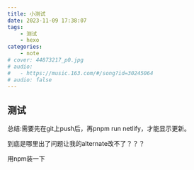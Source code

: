 ```yaml
---
title: 小测试
date: 2023-11-09 17:38:07
tags:
    - 测试
    - hexo
categories:
    - note
# cover: 44873217_p0.jpg
# audio:
#   - https://music.163.com/#/song?id=30245064
# audio: false
---
```

## 测试
总结:需要先在git上push后，再pnpm run netlify，才能显示更新。

到底是哪里出了问题让我的alternate改不了？？？

用npm装一下